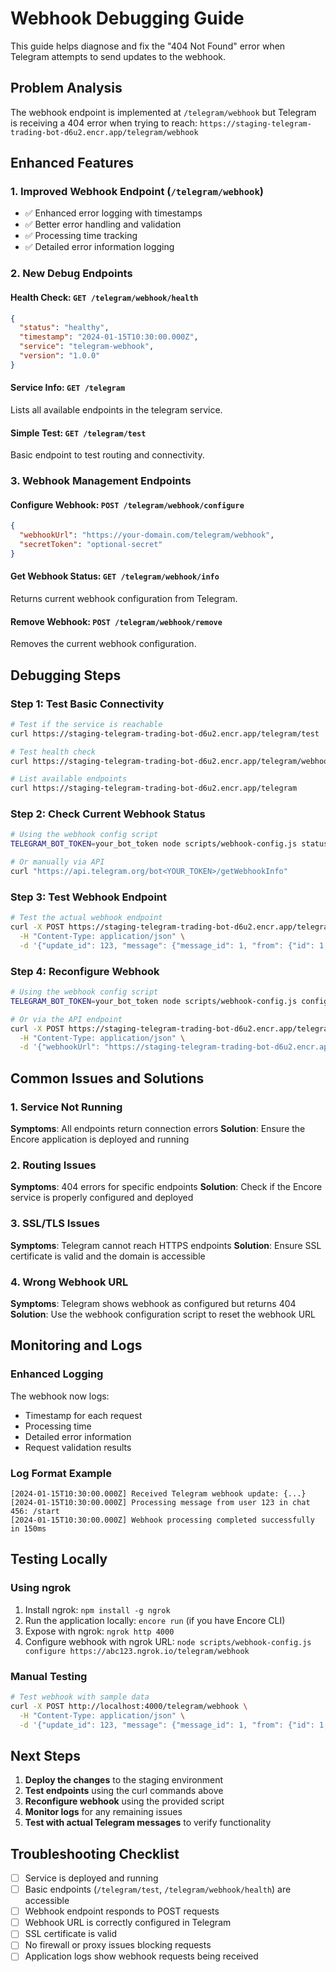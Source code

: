 # Webhook Debugging Guide

This guide helps diagnose and fix the "404 Not Found" error when Telegram attempts to send updates to the webhook.

## Problem Analysis

The webhook endpoint is implemented at `/telegram/webhook` but Telegram is receiving a 404 error when trying to reach:
`https://staging-telegram-trading-bot-d6u2.encr.app/telegram/webhook`

## Enhanced Features

### 1. Improved Webhook Endpoint (`/telegram/webhook`)
- ✅ Enhanced error logging with timestamps
- ✅ Better error handling and validation
- ✅ Processing time tracking
- ✅ Detailed error information logging

### 2. New Debug Endpoints

#### Health Check: `GET /telegram/webhook/health`
```json
{
  "status": "healthy",
  "timestamp": "2024-01-15T10:30:00.000Z",
  "service": "telegram-webhook",
  "version": "1.0.0"
}
```

#### Service Info: `GET /telegram`
Lists all available endpoints in the telegram service.

#### Simple Test: `GET /telegram/test`
Basic endpoint to test routing and connectivity.

### 3. Webhook Management Endpoints

#### Configure Webhook: `POST /telegram/webhook/configure`
```json
{
  "webhookUrl": "https://your-domain.com/telegram/webhook",
  "secretToken": "optional-secret"
}
```

#### Get Webhook Status: `GET /telegram/webhook/info`
Returns current webhook configuration from Telegram.

#### Remove Webhook: `POST /telegram/webhook/remove`
Removes the current webhook configuration.

## Debugging Steps

### Step 1: Test Basic Connectivity
```bash
# Test if the service is reachable
curl https://staging-telegram-trading-bot-d6u2.encr.app/telegram/test

# Test health check
curl https://staging-telegram-trading-bot-d6u2.encr.app/telegram/webhook/health

# List available endpoints
curl https://staging-telegram-trading-bot-d6u2.encr.app/telegram
```

### Step 2: Check Current Webhook Status
```bash
# Using the webhook config script
TELEGRAM_BOT_TOKEN=your_bot_token node scripts/webhook-config.js status

# Or manually via API
curl "https://api.telegram.org/bot<YOUR_TOKEN>/getWebhookInfo"
```

### Step 3: Test Webhook Endpoint
```bash
# Test the actual webhook endpoint
curl -X POST https://staging-telegram-trading-bot-d6u2.encr.app/telegram/webhook \
  -H "Content-Type: application/json" \
  -d '{"update_id": 123, "message": {"message_id": 1, "from": {"id": 1, "is_bot": false, "first_name": "Test"}, "chat": {"id": 1, "type": "private"}, "date": 1234567890, "text": "/test"}}'
```

### Step 4: Reconfigure Webhook
```bash
# Using the webhook config script
TELEGRAM_BOT_TOKEN=your_bot_token node scripts/webhook-config.js configure https://staging-telegram-trading-bot-d6u2.encr.app/telegram/webhook

# Or via the API endpoint
curl -X POST https://staging-telegram-trading-bot-d6u2.encr.app/telegram/webhook/configure \
  -H "Content-Type: application/json" \
  -d '{"webhookUrl": "https://staging-telegram-trading-bot-d6u2.encr.app/telegram/webhook"}'
```

## Common Issues and Solutions

### 1. Service Not Running
**Symptoms**: All endpoints return connection errors
**Solution**: Ensure the Encore application is deployed and running

### 2. Routing Issues
**Symptoms**: 404 errors for specific endpoints
**Solution**: Check if the Encore service is properly configured and deployed

### 3. SSL/TLS Issues
**Symptoms**: Telegram cannot reach HTTPS endpoints
**Solution**: Ensure SSL certificate is valid and the domain is accessible

### 4. Wrong Webhook URL
**Symptoms**: Telegram shows webhook as configured but returns 404
**Solution**: Use the webhook configuration script to reset the webhook URL

## Monitoring and Logs

### Enhanced Logging
The webhook now logs:
- Timestamp for each request
- Processing time
- Detailed error information
- Request validation results

### Log Format Example
```
[2024-01-15T10:30:00.000Z] Received Telegram webhook update: {...}
[2024-01-15T10:30:00.000Z] Processing message from user 123 in chat 456: /start
[2024-01-15T10:30:00.000Z] Webhook processing completed successfully in 150ms
```

## Testing Locally

### Using ngrok
1. Install ngrok: `npm install -g ngrok`
2. Run the application locally: `encore run` (if you have Encore CLI)
3. Expose with ngrok: `ngrok http 4000`
4. Configure webhook with ngrok URL: `node scripts/webhook-config.js configure https://abc123.ngrok.io/telegram/webhook`

### Manual Testing
```bash
# Test webhook with sample data
curl -X POST http://localhost:4000/telegram/webhook \
  -H "Content-Type: application/json" \
  -d '{"update_id": 123, "message": {"message_id": 1, "from": {"id": 1, "is_bot": false, "first_name": "Test"}, "chat": {"id": 1, "type": "private"}, "date": 1234567890, "text": "/test"}}'
```

## Next Steps

1. **Deploy the changes** to the staging environment
2. **Test endpoints** using the curl commands above
3. **Reconfigure webhook** using the provided script
4. **Monitor logs** for any remaining issues
5. **Test with actual Telegram messages** to verify functionality

## Troubleshooting Checklist

- [ ] Service is deployed and running
- [ ] Basic endpoints (`/telegram/test`, `/telegram/webhook/health`) are accessible
- [ ] Webhook endpoint responds to POST requests
- [ ] Webhook URL is correctly configured in Telegram
- [ ] SSL certificate is valid
- [ ] No firewall or proxy issues blocking requests
- [ ] Application logs show webhook requests being received
